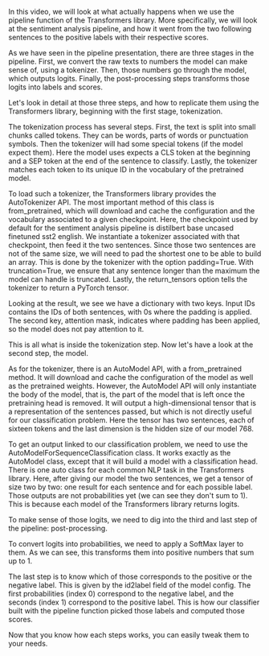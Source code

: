 In this video, we will look at what actually happens when we use the pipeline function of the Transformers library. More specifically, we will look at the sentiment analysis pipeline, and how it went from the two following sentences to the positive labels with their respective scores.

As we have seen in the pipeline presentation, there are three stages in the pipeline. First, we convert the raw texts to numbers the model can make sense of, using a tokenizer. Then, those numbers go through the model, which outputs logits. Finally, the post-processing steps transforms those logits into labels and scores.

Let's look in detail at those three steps, and how to replicate them using the Transformers library, beginning with the first stage, tokenization.

The tokenization process has several steps. First, the text is split into small chunks called tokens. They can be words, parts of words or punctuation symbols. Then the tokenizer will had some special tokens (if the model expect them). Here the model uses expects a CLS token at the beginning and a SEP token at the end of the sentence to classify. Lastly, the tokenizer matches each token to its unique ID in the vocabulary of the pretrained model.

To load such a tokenizer, the Transformers library provides the AutoTokenizer API. The most important method of this class is from_pretrained, which will download and cache the configuration and the vocabulary associated to a given checkpoint. Here, the checkpoint used by default for the sentiment analysis pipeline is distilbert base uncased finetuned sst2 english. We instantiate a tokenizer associated with that checkpoint, then feed it the two sentences. Since those two sentences are not of the same size, we will need to pad the shortest one to be able to build an array. This is done by the tokenizer with the option padding=True. With truncation=True, we ensure that any sentence longer than the maximum the model can handle is truncated. Lastly, the return_tensors option tells the tokenizer to return a PyTorch tensor.

Looking at the result, we see we have a dictionary with two keys. Input IDs contains the IDs of both sentences, with 0s where the padding is applied. The second key, attention mask, indicates where padding has been applied, so the model does not pay attention to it.

This is all what is inside the tokenization step. Now let's have a look at the second step, the model.

As for the tokenizer, there is an AutoModel API, with a from_pretrained method. It will download and cache the configuration of the model as well as the pretrained weights. However, the AutoModel API will only instantiate the body of the model, that is, the part of the model that is left once the pretraining head is removed. It will output a high-dimensional tensor that is a representation of the sentences passed, but which is not directly useful for our classification problem. Here the tensor has two sentences, each of sixteen tokens and the last dimension is the hidden size of our model 768.

To get an output linked to our classification problem, we need to use the AutoModelForSequenceClassification class. It works exactly as the AutoModel class, except that it will build a model with a classification head. There is one auto class for each common NLP task in the Transformers library. Here, after giving our model the two sentences, we get a tensor of size two by two: one result for each sentence and for each possible label. Those outputs are not probabilities yet (we can see they don't sum to 1). This is because each model of the Transformers library returns logits.

To make sense of those logits, we need to dig into the third and last step of the pipeline: post-processing.

To convert logits into probabilities, we need to apply a SoftMax layer to them. As we can see, this transforms them into positive numbers that sum up to 1.

The last step is to know which of those corresponds to the positive or the negative label. This is given by the id2label field of the model config. The first probabilities (index 0) correspond to the negative label, and the seconds (index 1) correspond to the positive label. This is how our classifier built with the pipeline function picked those labels and computed those scores.

Now that you know how each steps works, you can easily tweak them to your needs.